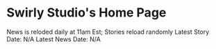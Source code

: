 # Swirly Studio's Home Page
News is reloded daily at 11am Est; Stories reload randomly
Latest Story Date: N/A
Latest News Date: N/A
